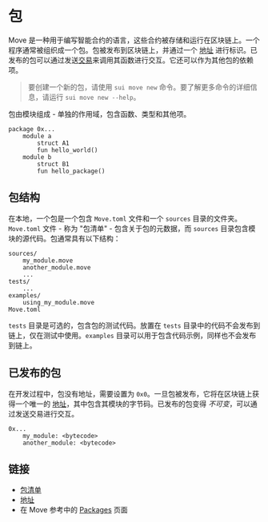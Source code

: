 # 包

Move 是一种用于编写智能合约的语言，这些合约被存储和运行在区块链上。一个程序通常被组织成一个包。包被发布到区块链上，并通过一个 [地址](./address.md) 进行标识。已发布的包可以通过发送[交易](./what-is-a-transaction.md)来调用其函数进行交互。它还可以作为其他包的依赖项。

> 要创建一个新的包，请使用 `sui move new` 命令。要了解更多命令的详细信息，请运行 `sui move new --help`。

包由模块组成 - 单独的作用域，包含函数、类型和其他项。

```
package 0x...
    module a
        struct A1
        fun hello_world()
    module b
        struct B1
        fun hello_package()
```

## 包结构

在本地，一个包是一个包含 `Move.toml` 文件和一个 `sources` 目录的文件夹。`Move.toml` 文件 - 称为 "包清单" - 包含关于包的元数据，而 `sources` 目录包含模块的源代码。包通常具有以下结构：

```
sources/
    my_module.move
    another_module.move
    ...
tests/
    ...
examples/
    using_my_module.move
Move.toml
```

`tests` 目录是可选的，包含包的测试代码。放置在 `tests` 目录中的代码不会发布到链上，仅在测试中使用。`examples` 目录可以用于包含代码示例，同样也不会发布到链上。

## 已发布的包

在开发过程中，包没有地址，需要设置为 `0x0`。一旦包被发布，它将在区块链上获得一个唯一的 [地址](./address.md)，其中包含其模块的字节码。已发布的包变得 _不可变_，可以通过发送交易进行交互。

```
0x...
    my_module: <bytecode>
    another_module: <bytecode>
```

## 链接

- [包清单](./manifest.md)
- [地址](./address.md)
- 在 Move 参考中的 [Packages](/reference/packages.html) 页面